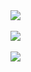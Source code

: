 <div>
 <img src="https://www.codewars.com/users/sajxraj/badges/large">
</div>
<br>
<div>
  <a href="https://github.com/sajxraj">
    <img align="center" src="https://github-readme-stats.vercel.app/api?username=sajxraj&show_icons=true&theme=dark&count_private=true&include_all_commits=true" />
  </a>
</div>
<br>
<div>
  <a href="https://github.com/sajxraj">
    <img align="center" src="https://github-readme-stats.vercel.app/api/top-langs/?username=sajxraj&show_icons=true&theme=dark&count_private=true&layout=compact&langs_count=10" />
  </a>
</div>
